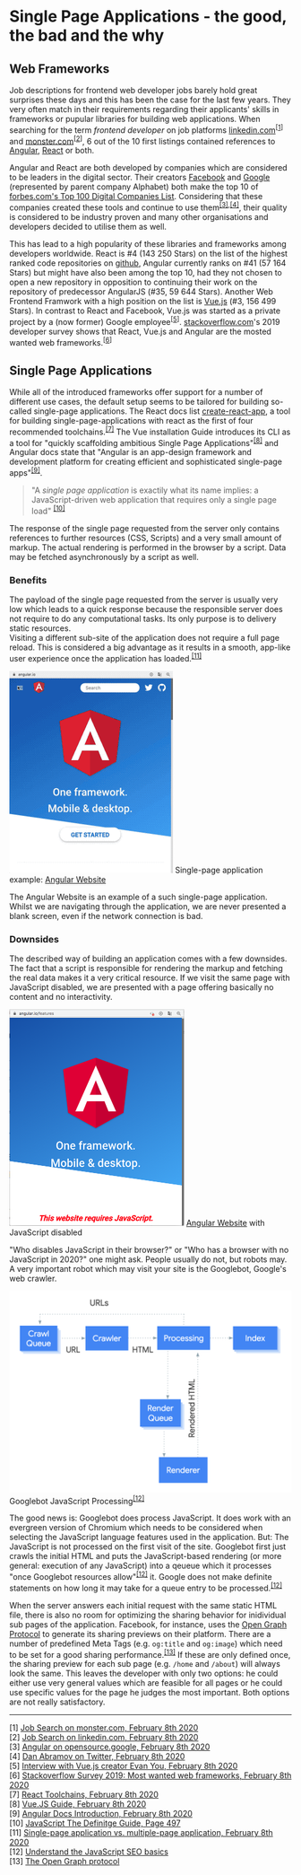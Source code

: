 # Single Page Applications - the good, the bad and the why

## Web Frameworks

Job descriptions for frontend web developer jobs barely hold great surprises these days and this has been the case for the last few years. They very often match in their requirements regarding their applicants' skills in frameworks or pupular libraries for building web applications.
When searching for the term *frontend developer* on job platforms [linkedin.com](https://linkedin.com)<sup>[[1](#ref-1)]</sup> and [monster.com](https://monster.com)<sup>[[2](#ref-2)]</sup>, 6 out of the 10 first listings contained references to [Angular](https://angular.io/), [React](https://reactjs.org/) or both.

Angular and React are both developed by companies which are considered to be leaders in the digital sector. Their creators [Facebook](https://facebook.com) and [Google](https://google.com) (represented by parent company Alphabet) both make the top 10 of [forbes.com's Top 100 Digital Companies List](https://www.forbes.com/top-digital-companies). Considering that these companies created these tools and continue to use them<sup>[[3]](#ref-3),[[4]](#ref-4)</sup>, their quality is considered to be industry proven and many other organisations and developers decided to utilise them as well. 

This has lead to a high popularity of these libraries and frameworks among developers worldwide. React is #4 (143 250 Stars) on the list of the highest ranked code repositories on [github](https://github.com), Angular currently ranks on #41 (57 164 Stars) but might have also been among the top 10, had they not chosen to open a new repository in opposition to continuing their work on the repository of predecessor AngularJS (#35, 59 644 Stars). Another Web Frontend Framwork with a high position on the list is [Vue.js](https://vuejs.org) (#3, 156 499 Stars). In contrast to React and Facebook, Vue.js was started as a private project by a (now former) Google employee<sup>[[5](#ref-5)]</sup>. [stackoverflow.com](https://stackoverflow.com)'s 2019 developer survey shows that React, Vue.js and Angular are the mosted wanted web frameworks.<sup>[[6](#ref-6)]</sup>

## Single Page Applications

While all of the introduced frameworks offer support for a number of different use cases, the default setup seems to be tailored for building so-called single-page applications. The React docs list [create-react-app](https://github.com/facebook/create-react-app), a tool for building single-page-applications with react as the first of four recommended toolchains.<sup>[[7]](#ref-7)</sup> The Vue installation Guide introduces its CLI as a tool for "quickly scaffolding ambitious Single Page Applications"<sup>[[8]](#ref-8)</sup> and Angular docs state that "Angular is an app-design framework and development platform for creating efficient and sophisticated single-page apps"<sup>[[9]](#ref-9)</sup>.

> "A *single page application* is exactily what its name implies: a JavaScript-driven web application that requires only a single page load" <sup>[[10]](#ref-10)</sup>

The response of the single page requested from the server only contains references to further resources (CSS, Scripts) and a very small amount of markup. The actual rendering is performed in the browser by a script. Data may be fetched asynchronously by a script as well.

### Benefits
The payload of the single page requested from the server is usually very low which leads to a quick response because the responsible server does not require to do any computational tasks. Its only purpose is to delivery static resources.  
Visiting a different sub-site of the application does not require a full page reload. This is considered a big advantage as it results in a smooth, app-like user experience once the application has loaded.<sup>[[11]](#ref-11)</sup>

<p class="image">
<img src="./angular-spa.gif"/>
Single-page application example: <a href="https://angular.io/">Angular Website</a>
</p>

The Angular Website is an example of a such single-page application. Whilst we are navigating through the application, we are never presented a blank screen, even if the network connection is bad.

### Downsides
The described way of building an application comes with a few downsides. The fact that a script is responsible for rendering the markup and fetching the real data makes it a very critical resource. If we visit the same page with JavaScript disabled, we are presented with a page offering basically no content and no interactivity.

<p class="image">
<img src="./angular-js-disabled.png"/>
<a href="https://angular.io/">Angular Website</a> with JavaScript disabled
</p>

"Who disables JavaScript in their browser?" or "Who has a browser with no JavaScript in 2020?" one might ask. People usually do not, but robots may. 
A very important robot which may visit your site is the Googlebot, Google's web crawler. 

<p class="image">
<img src="./googlebot-crawl-render-index.png"/>
Googlebot JavaScript Processing<sup><a href="#ref-12">[12]</a></sup>
</p>

The good news is: Googlebot does process JavaScript. It does work with an evergreen version of Chromium which needs to be considered when selecting the JavaScript language features used in the application. But: The JavaScript is not processed on the first visit of the site. Googlebot first just crawls the initial HTML and puts the JavaScript-based rendering (or more general: execution of any JavaScript) into a qeueue which it processes "once Googlebot resources allow"<sup>[[12]](#ref-12)</sup> it. Google does not make definite statements on how long it may take for a queue entry to be processed.<sup>[[12]](#ref-12)</sup>

When the server answers each initial request with the same static HTML file, there is also no room for optimizing the sharing behavior for inidividual sub pages of the application. Facebook, for instance, uses the [Open Graph Protocol](https://ogp.me) to generate its sharing previews on their platform. 
There are a number of predefined Meta Tags (e.g. `og:title` and `og:image`) which need to be set for a good sharing performance.<sup>[[13]](#ref-13)</sup> If these are only defined once, the sharing preview for each sub page (e.g. `/home` and `/about`) will always look the same. 
This leaves the developer with only two options: he could either use very general values which are feasible for all pages or he could use specific values for the page he judges the most important. Both options are not really satisfactory.

<hr/>        

<a name="ref-1">[1]</a> [Job Search on monster.com, February 8th 2020](https://www.monster.com/jobs/search/?q=frontend-developer&intcid=skr_navigation_nhpso_searchMain)  
<a name="ref-2">[2]</a> [Job Search on linkedin.com, February 8th 2020](https://www.linkedin.com/jobs/search?keywords=Frontend%20Developer)  
<a name="ref-3">[3]</a> [Angular on opensource.google, February 8th 2020](https://opensource.google/projects/angular)  
<a name="ref-4">[4]</a> [Dan Abramov on Twitter, February 8th 2020](https://twitter.com/dan_abramov/status/1002590695859933191)  
<a name="ref-5">[5]</a> [Interview with Vue.js creator Evan You, February 8th 2020](https://www.freecodecamp.org/news/between-the-wires-an-interview-with-vue-js-creator-evan-you-e383cbf57cc4/)  
<a name="ref-6">[6]</a> [Stackoverflow Survey 2019: Most wanted web frameworks, February 8th 2020](https://insights.stackoverflow.com/survey/2019#technology-_-most-loved-dreaded-and-wanted-web-frameworks)  
<a name="ref-7">[7]</a> [React Toolchains, February 8th 2020](https://reactjs.org/docs/create-a-new-react-app.html#recommended-toolchains)  
<a name="ref-8">[8]</a> [Vue.JS Guide, February 8th 2020](https://vuejs.org/v2/guide/installation.html#CLI)  
<a name="ref-9">[9]</a> [Angular Docs Introduction, February 8th 2020](https://angular.io/docs#introduction-to-the-angular-docs)  
<a name="ref-10">[10]</a> [JavaScript The Definitge Guide, Page 497](https://books.google.de/books?id=2weL0iAfrEMC)  
<a name="ref-11">[11]</a> [Single-page application vs. multiple-page application, February 8th 2020](https://medium.com/@NeotericEU/single-page-application-vs-multiple-page-application-2591588efe58)  
<a name="ref-12">[12]</a> [Understand the JavaScript SEO basics
](https://developers.google.com/search/docs/guides/javascript-seo-basics?hl=en)  
<a name="ref-13">[13]</a> [The Open Graph protocol](https://ogp.me/)  
